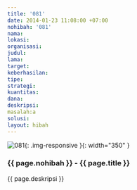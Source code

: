 ```yaml
---
title: '081'
date: 2014-01-23 11:08:00 +07:00
nohibah: '081'
nama:
lokasi:
organisasi:
judul:
lama:
target:
keberhasilan:
tipe:
strategi:
kuantitas:
dana:
deskripsi:
masalah:a
solusi:
layout: hibah
---
```


![081](/static/img/hibahcms/081.png){: .img-responsive }{: width="350" }

### {{ page.nohibah }} - {{ page.title }}

{{ page.deskripsi }}
